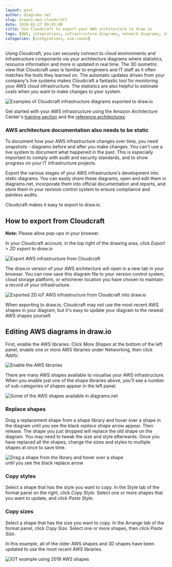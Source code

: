 ```yaml
---
layout: post
author: diagrams.net
slug: drawio-aws-cloudcraft
date: 2019-02-27 09:43:00
title: Use Cloudcraft to export your AWS architecture to draw.io
tags: [AWS, integrations, infrastructure diagrams, network diagrams, shape libraries]
categories: [integrations, use-cases]
---
```


Using Cloudcraft, you can securely connect to cloud environments and infrastructure components via your architecture diagrams where statistics, resource information and more is updated in real time. The 3D isometric view that Cloudcraft uses is familiar to engineers and IT staff as it often matches the tools they learned on. The automatic updates driven from your company's live systems makes Cloudcraft a fantastic tool for monitoring your AWS cloud infrastructure. The statistics are also helpful to estimate costs when you want to make changes to your system.

<img src="/assets/img/blog/cloudcraft-to-drawio.png" style="max-width:100%;height:auto;" alt="Examples of Cloudcraft infrastructure diagrams exported to draw.io">

Get started with your AWS infrastructure using the Amazon Architecture Center's [training section](https://aws.amazon.com/getting-started/) and the [reference architectures](https://aws.amazon.com/architecture/).

### AWS architecture documentation also needs to be static

To document how your AWS infrastructure changes over time, you need snapshots - diagrams before and after you make changes. You can't use a live system to document what happened in the past. This is especially important to comply with audit and security standards, and to show progress on your IT infrastructure projects.

Export the various stages of your AWS infrastructure's development into static diagrams. You can easily share these diagrams, open and edit them in diagrams.net, incorporate them into official documentation and reports, and store them in your revision control system to ensure compliance and painless audits.

Cloudcraft makes it easy to export to draw.io.

## How to export from Cloudcraft

**Note:** Please allow pop-ups in your browser.

In your Cloudcraft account, in the top right of the drawing area, click _Export > 2D export to draw.io_

<img src="/assets/img/blog/cloudcraft-example-export.png" style="max-width:100%;height:auto;" alt="Export AWS infrastructure from Cloudcraft">

The draw.io version of your AWS architecture will open in a new tab in your browser. You can now save this diagram file to your version control system, cloud storage platform, or whichever location you have chosen to maintain a record of your infrastructure.

<img src="/assets/img/blog/exported-cloudcraft-iot-example.png" style="max-width:100%;height:auto;"  alt="Exported 2D IoT AWS infrastructure from Cloudcraft into draw.io">

When exporting to draw.io, Cloudcraft may not use the most recent AWS shapes in your diagram, but it's easy to update your diagram to the newest AWS shapes yourself.

## Editing AWS diagrams in draw.io

First, enable the AWS libraries. Click _More Shapes_ at the bottom of the left panel, enable one or more AWS libraries under Networking, then click _Apply_.

<img src="/assets/img/blog/enable-aws-libraries.png" style="width=100%;max-width:400px;height:auto;" alt="Enable the AWS libraries">

There are many AWS shapes available to visualise your AWS infrastructure. When you enable just one of the shape libraries above, you'll see a number of sub-categories of shapes appear in the left panel.

<img src="/assets/img/blog/aws2019-shapes.png" style="max-width:100%;height:auto;" alt="Some of the AWS shapes available in diagrams.net">

### Replace shapes

Drag a replacement shape from a shape library and hover over a shape in the diagram until you see the black _replace shape_ arrow appear. Then release. The shape you just dropped will replace the old shape on the diagram. You may need to tweak the size and style afterwards. Once you have replaced all the shapes, change the sizes and styles to multiple shapes at once to save time.

<img src="/assets/img/blog/replace-shape-aws.png" style="width=100%;max-width:400px;height:auto;" alt="Drag a shape from the library and hover over a shape until you see the black replace arrow">

### Copy styles

Select a shape that has the style you want to copy. In the Style tab of the format panel on the right, click _Copy Style_. Select one or more shapes that you want to update, and click _Paste Style_.

### Copy sizes

Select a shape that has the size you want to copy. In the Arrange tab of the format panel, click _Copy Size_. Select one or more shapes, then click _Paste Size_.

In this example, all of the older AWS shapes and 3D shapes have been updated to use the most recent AWS libraries.

<img src="/assets/img/blog/exported-cloudcraft-diagram-new-shapes.png" style="width=100%;max-width:400px;height:auto;" alt="IOT example using 2019 AWS shapes">
